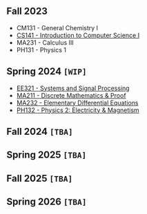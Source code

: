 ## Fall 2023
- CM131 - General Chemistry I
- [CS141 - Introduction to Computer Science I](f23/CS141.md)
- MA231 - Calculus III
- PH131 - Physics 1

## Spring 2024 `[WIP]`
- [EE321 - Systems and Signal Processing](s24/EE321.md)
- [MA211 - Discrete Mathematics & Proof](s24/MA211.md)
- [MA232 - Elementary Differential Equations](s24/MA232.md)
- [PH132 - Physics 2: Electricity & Magnetism](s24/PH132.md)

## Fall 2024 `[TBA]`
## Spring 2025 `[TBA]`
## Fall 2025 `[TBA]`
## Spring 2026 `[TBA]`
